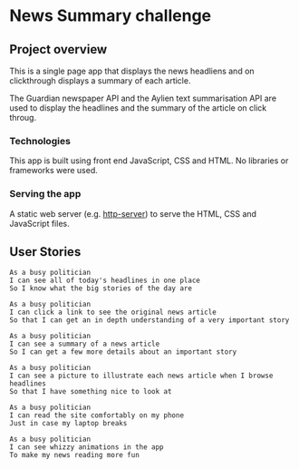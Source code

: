 # News Summary challenge


## Project overview

This is a single page app that displays the news headliens and on clickthrough displays a summary of each article.

The Guardian newspaper API and the Aylien text summarisation API are  used to display the headlines and the summary of the article on click throug.


### Technologies

This app is built using front end JavaScript, CSS and HTML. No libraries or frameworks were used.


### Serving the app

A static web server (e.g. [http-server](https://www.npmjs.com/package/http-server)) to serve the HTML, CSS and JavaScript files.  


## User Stories

```
As a busy politician
I can see all of today's headlines in one place
So I know what the big stories of the day are
```

```
As a busy politician
I can click a link to see the original news article
So that I can get an in depth understanding of a very important story
```

```
As a busy politician
I can see a summary of a news article
So I can get a few more details about an important story
```

```
As a busy politician
I can see a picture to illustrate each news article when I browse headlines
So that I have something nice to look at
```

```
As a busy politician
I can read the site comfortably on my phone
Just in case my laptop breaks
```

```
As a busy politician
I can see whizzy animations in the app
To make my news reading more fun
```



